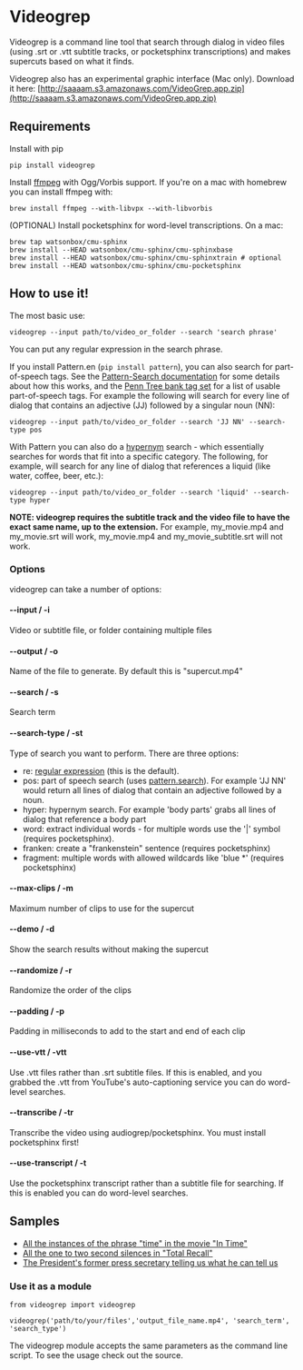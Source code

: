 Videogrep
=========

Videogrep is a command line tool that search through dialog in video files (using .srt or .vtt subtitle tracks, or pocketsphinx transcriptions) and makes supercuts based on what it finds.

Videogrep also has an experimental graphic interface (Mac only). Download it here: [http://saaaam.s3.amazonaws.com/VideoGrep.app.zip](http://saaaam.s3.amazonaws.com/VideoGrep.app.zip)

## Requirements

Install with pip
```
pip install videogrep
```
Install [ffmpeg](http://ffmpeg.org/) with Ogg/Vorbis support. If you're on a mac with homebrew you can install ffmpeg with:
```
brew install ffmpeg --with-libvpx --with-libvorbis
```

(OPTIONAL) Install pocketsphinx for word-level transcriptions. On a mac:
```
brew tap watsonbox/cmu-sphinx
brew install --HEAD watsonbox/cmu-sphinx/cmu-sphinxbase
brew install --HEAD watsonbox/cmu-sphinx/cmu-sphinxtrain # optional
brew install --HEAD watsonbox/cmu-sphinx/cmu-pocketsphinx
```

## How to use it!
The most basic use:
```
videogrep --input path/to/video_or_folder --search 'search phrase'
```
You can put any regular expression in the search phrase.

If you install Pattern.en (`pip install pattern`), you can also search for part-of-speech tags. See the [Pattern-Search documentation](http://www.clips.ua.ac.be/pages/pattern-search) for some details about how this works, and the [Penn Tree bank tag set](http://www.clips.ua.ac.be/pages/mbsp-tags) for a list of usable part-of-speech tags. For example the following will search for every line of dialog that contains an adjective (JJ) followed by a singular noun (NN):
```
videogrep --input path/to/video_or_folder --search 'JJ NN' --search-type pos
```
With Pattern you can also do a [hypernym](https://en.wikipedia.org/wiki/Hypernym) search - which essentially searches for words that fit into a specific category. The following, for example, will search for any line of dialog that references a liquid (like water, coffee, beer, etc.):
```
videogrep --input path/to/video_or_folder --search 'liquid' --search-type hyper
```

**NOTE: videogrep requires the subtitle track and the video file to have the exact same name, up to the extension.** For example, my_movie.mp4 and my_movie.srt will work, my_movie.mp4 and my_movie_subtitle.srt will not work.

### Options

videogrep can take a number of options:

#### --input / -i
Video or subtitle file, or folder containing multiple files

#### --output / -o
Name of the file to generate. By default this is "supercut.mp4"

#### --search / -s
Search term

#### --search-type / -st
Type of search you want to perform. There are three options:
* re: [regular expression](http://www.pyregex.com/) (this is the default).
* pos: part of speech search (uses [pattern.search](http://www.clips.ua.ac.be/pages/pattern-search)). For example 'JJ NN' would return all lines of dialog that contain an adjective followed by a noun.
* hyper: hypernym search. For example 'body parts' grabs all lines of dialog that reference a body part
* word: extract individual words - for multiple words use the '|' symbol (requires pocketsphinx).
* franken: create a "frankenstein" sentence (requires pocketsphinx)
* fragment: multiple words with allowed wildcards like 'blue \*' (requires pocketsphinx)

#### --max-clips / -m
Maximum number of clips to use for the supercut

#### --demo / -d
Show the search results without making the supercut

#### --randomize / -r
Randomize the order of the clips

#### --padding / -p
Padding in milliseconds to add to the start and end of each clip

#### --use-vtt / -vtt
Use .vtt files rather than .srt subtitle files. If this is enabled, and you grabbed the .vtt from YouTube's auto-captioning service you can do word-level searches.

#### --transcribe / -tr
Transcribe the video using audiogrep/pocketsphinx. You must install pocketsphinx first!

#### --use-transcript / -t
Use the pocketsphinx transcript rather than a subtitle file for searching. If this is enabled you can do
word-level searches.

## Samples 
* [All the instances of the phrase "time" in the movie "In Time"](https://www.youtube.com/watch?v=PQMzOUeprlk)
* [All the one to two second silences in "Total Recall"](https://www.youtube.com/watch?v=qEtEbXVbYJQ)
* [The President's former press secretary telling us what he can tell us](https://www.youtube.com/watch?v=D7pymdCU5NQ)

### Use it as a module

```
from videogrep import videogrep

videogrep('path/to/your/files','output_file_name.mp4', 'search_term', 'search_type')
```
The videogrep module accepts the same parameters as the command line script. To see the usage check out the source.
